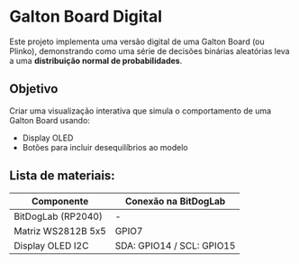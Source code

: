 # Galton Board Digital

Este projeto implementa uma versão digital de uma Galton Board (ou Plinko), demonstrando como uma série de decisões binárias aleatórias leva a uma **distribuição normal de probabilidades**.

## Objetivo

Criar uma visualização interativa que simula o comportamento de uma Galton Board usando:

- Display OLED
- Botões para incluir desequilíbrios ao modelo

##  Lista de materiais: 

| Componente            | Conexão na BitDogLab      |
|-----------------------|---------------------------|
| BitDogLab (RP2040)    | -                         |
| Matriz WS2812B 5x5    | GPIO7                     |
| Display OLED I2C      | SDA: GPIO14 / SCL: GPIO15 |
